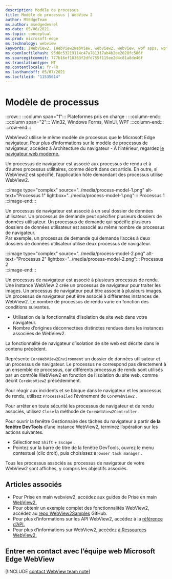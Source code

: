 ```yaml
---
description: Modèle de processus
title: Modèle de processus | WebView 2
author: MSEdgeTeam
ms.author: msedgedevrel
ms.date: 05/06/2021
ms.topic: conceptual
ms.prod: microsoft-edge
ms.technology: webview
keywords: IWebView2, IWebView2WebView, webview2, webview, wpf apps, wpf, edge, ICoreWebView2, ICoreWebView2Host, browser control, edge html
ms.openlocfilehash: 95d0c53219114c47a781317ab4b2ee2028fc586f
ms.sourcegitcommit: 777b16ef10363f2dfd755f115ee2d4c81a8de46f
ms.translationtype: MT
ms.contentlocale: fr-FR
ms.lasthandoff: 05/07/2021
ms.locfileid: "11535614"
---
```

# <a name="process-model"></a>Modèle de processus  

:::row:::
   :::column span="1":::
      Plateformes pris en charge :
   :::column-end:::
   :::column span="2":::
      Win32, Windows Forms, WinUi, WPF
   :::column-end:::
:::row-end:::  

WebView2 utilise le même modèle de processus que le Microsoft Edge navigateur.  Pour plus d’informations sur le modèle de processus de navigateur, accédez à Architecture du navigateur - À l’intérieur, regardez [le navigateur web moderne.][GoogleDeveloperWebUpdates201809InsideBrowserPart1BrowserArchitecture]  

Un processus de navigateur est associé aux processus de rendu et à d’autres processus utilitaires, comme décrit dans cet article.  En outre, si WebView2 est spécifié, l’application hôte demandant des processus utilise WebView2.  

:::image type="complex" source="../media/process-model-1.png" alt-text="Processus 1" lightbox="../media/process-model-1.png":::
   Processus 1  
:::image-end:::    

Un processus de navigateur est associé à un seul dossier de données utilisateur.  Un processus de demande peut spécifier plusieurs dossiers de données utilisateur.  Un processus de demande qui spécifie plusieurs dossiers de données utilisateur est associé au même nombre de processus de navigateur.  
Par exemple, un processus de demande qui demande l’accès à deux dossiers de données utilisateur utilise deux processus de navigateur.  

:::image type="complex" source="../media/process-model-2.png" alt-text="Processus 2" lightbox="../media/process-model-2.png":::
   Processus 2  
:::image-end:::    

Un processus de navigateur est associé à plusieurs processus de rendu.  Une instance WebView 2 crée un processus de navigateur pour traiter les images.  Un processus de navigateur peut être associé à plusieurs images.  Un processus de navigateur peut être associé à différentes instances de WebView2.  Le nombre de processus de rendu varie en fonction des conditions suivantes.  

*   Utilisation de la fonctionnalité d’isolation de site web dans votre navigateur.  
*   Nombre d’origines déconnectées distinctes rendues dans les instances associées de WebView2.  
    
La fonctionnalité de navigateur d’isolation de site web est décrite dans le contenu précédent. 
<!--todo:  which previous content?  -->  

Représente `CoreWebView2Environment` un dossier de données utilisateur et un processus de navigateur.  Le processus ne correspond pas directement à un ensemble de processus, car différents processus de rendu sont utilisés par un contrôle WebView2 en fonction de l’isolation du site web, comme décrit `CoreWebView2` précédemment.  

Pour réagir aux incidents et se bloque dans le navigateur et les processus de rendu, utilisez `ProcessFailed` l’événement de `CoreWebView2` .  

Pour arrêter en toute sécurité les processus de navigateur et de rendu associés, utilisez `Close` la méthode de `CoreWebView2Controller` .  

Pour ouvrir la fenêtre Gestionnaire des tâches du navigateur à partir **de la fenêtre DevTools** d’une instance WebView2, terminez l’opération sur les actions suivantes.  

*   Sélectionnez `Shift` + `Escape` .  
*   Pointez sur la barre de titre de la fenêtre DevTools, ouvrez le menu contextuel \(clic droit\), puis choisissez `Browser task manager` .  
    
Tous les processus associés au processus de navigateur de votre WebView2 sont affichés, y compris les objectifs associés.  

## <a name="see-also"></a>Articles associés  

*   Pour Prise en main webview2, accédez aux guides de Prise en main [WebView2.][Webview2IndexGetStarted]  
*   Pour obtenir un exemple complet des fonctionnalités WebView2, accédez au [repo WebView2Samples][GithubMicrosoftedgeWebview2samples] GitHub.  
*   Pour plus d’informations sur les API WebView2, accédez à la [référence d’API.][DotnetApiMicrosoftWebWebview2WpfWebview2]  
*   Pour plus d’informations sur WebView2, accédez [à Ressources WebView2.][Webview2IndexNextSteps]  
    
## <a name="getting-in-touch-with-the-microsoft-edge-webview-team"></a>Entrer en contact avec l’équipe web Microsoft Edge WebView  

[!INCLUDE [contact WebView team note](../includes/contact-webview-team-note.md)]  

<!-- links -->  

[Webview2IndexGetStarted]: ../index.md#get-started "Get started - Introduction to Microsoft Edge WebView2 | Documents Microsoft"  
[Webview2IndexNextSteps]: ../index.md#next-steps "Étapes suivantes : présentation Microsoft Edge WebView2 | Documents Microsoft"  

[DotnetApiMicrosoftWebWebview2WpfWebview2]: /dotnet/api/microsoft.web.webview2.wpf.webview2 "Classe WebView2 | Documents Microsoft"  

[GithubMicrosoftedgeWebview2samples]: https://github.com/MicrosoftEdge/WebView2Samples "WebView2 Samples - MicrosoftEdge/WebView2Samples | GitHub"  

[GoogleDeveloperWebUpdates201809InsideBrowserPart1BrowserArchitecture]: https://developers.google.com/web/updates/2018/09/inside-browser-part1#browser-architecture "Architecture du navigateur : examiner le navigateur web moderne (partie 1)"  
